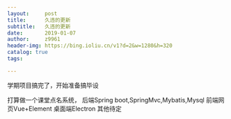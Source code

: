 ```yaml
---
layout:     post
title:      久违的更新
subtitle:   久违的更新
date:       2019-01-07
author:     z9961
header-img: https://bing.ioliu.cn/v1?d=2&w=1280&h=320
catalog: true
tags:

---
```

学期项目搞完了，开始准备搞毕设

打算做一个课堂点名系统，
后端Spring boot,SpringMvc,Mybatis,Mysql
前端网页Vue+Element
桌面端Electron
其他待定
